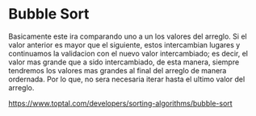# Bubble Sort

Basicamente este ira comparando uno a un los valores del arreglo. Si el valor anterior es mayor que el siguiente, estos intercambian lugares y continuamos la validacion con el nuevo valor intercambiado; es decir, el valor mas grande que a sido intercambiado, de esta manera, siempre tendremos los valores mas grandes al final del arreglo de manera ordernada. Por lo que, no sera necesaria iterar hasta el ultimo valor del arreglo.

https://www.toptal.com/developers/sorting-algorithms/bubble-sort
